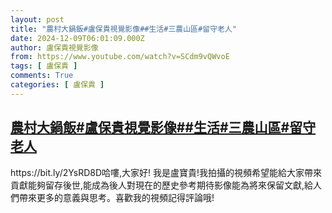 ```yaml
---
layout: post
title: "農村大鍋飯#盧保貴視覺影像##生活#三農山區#留守老人"
date: 2024-12-09T06:01:09.000Z
author: 盧保貴視覺影像
from: https://www.youtube.com/watch?v=SCdm9vQWvoE
tags: [ 盧保貴 ]
comments: True
categories: [ 盧保貴 ]
---
```

<!--1733724069000-->
[農村大鍋飯#盧保貴視覺影像##生活#三農山區#留守老人](https://www.youtube.com/watch?v=SCdm9vQWvoE)
------

<div>
https://bit.ly/2YsRD8D哈嘍,大家好! 我是盧寶貴!我拍攝的視頻希望能給大家帶來貢獻能夠留存後世,能成為後人對現在的歷史參考期待影像能為將來保留文獻,給人們帶來更多的意義與思考。喜歡我的視頻記得評論哦!
</div>
